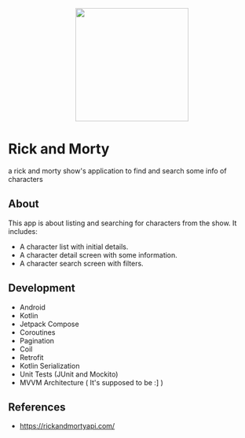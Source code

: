 <div align="center">
  <img src="https://img.elo7.com.br/product/zoom/2AC1187/placa-decorativa-quadro-anime-rick-and-morty-h347-filme.jpg" width="230px" />
</div>

# Rick and Morty

a rick and morty show's application to find and search some info of characters

## About

This app is about listing and searching for characters from the show. It includes:

- A character list with initial details.
- A character detail screen with some information.
- A character search screen with filters.

## Development

- Android
- Kotlin
- Jetpack Compose
- Coroutines
- Pagination
- Coil
- Retrofit
- Kotlin Serialization
- Unit Tests (JUnit and Mockito)
- MVVM Architecture ( It's supposed to be :] )

## References

- https://rickandmortyapi.com/
